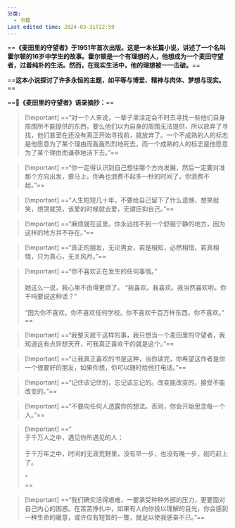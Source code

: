 ```yaml
---
分类:
  - 书籍
Last edited time: 2024-03-31T22:59
---
```

==**《麦田里的守望者》于1951年首次出版。这是一本长篇小说，讲述了一个名叫霍尔顿的16岁中学生的故事。霍尔顿是一个有理想的人，他想成为一个麦田守望者，过着纯朴的生活。然而，在现实生活中，他的理想被一一击破。**==

==**这本小说探讨了许多永恒的主题，如平等与博爱、精神与肉体、梦想与现实。**==

==**📖《麦田里的守望者》语录摘抄：**==

  

> [!important] ==“对一个人来说，一辈子里注定会不时去寻找一些他们自身周围所不能提供的东西，要么他们以为自身的周围无法提供，所以放弃了寻找，他们甚至在还没有真正开始寻找前，就放弃了。一个不成熟的人的标志是他愿意为了某个理由而轰轰烈烈地死去，而一个成熟的人的标志是他愿意为了某个理由而谦恭地活下去。”==

> [!important] ==“你一定得认识到自己想往哪个方向发展，然后一定要对准那个方向出发，要马上。你再也浪费不起多一秒的时间了，你浪费不起。”==

> [!important] ==“人生短短几十年，不要给自己留下了什么遗憾，想笑就笑，想哭就哭，该爱的时候就去爱，无谓压抑自己。”==

> [!important] ==“麻烦就在这里。你永远找不到一个舒服宁静的地方，因为这样的地方并不存在。”==

> [!important] ==“真正的朋友，无论男女，若是相知，必然相惜，若真相惜，只为真心，无关风月。”==

> [!important] ==“你不喜欢正在发生的任何事情。”<br><br> 她这么一说，我心里不由得更烦了。 “我喜欢。我喜欢。我当然喜欢啦。你干吗要说这种话？” <br><br>“因为你不喜欢。你不喜欢任何学校。你不喜欢千百万样东西。你不喜欢。”<br>==

> [!important] ==“我整天就干这样的事，我只想当一个麦田里的守望者，我知道这有点异想天开，可我真正喜欢干的就是这个。”==

> [!important] ==“让我真正喜欢的书是这种，当你读完，你希望这作者是你一个很要好的朋友，如果你想，你可以随时给他打电话。”==

> [!important] ==“记住该记住的，忘记该忘记的。改变能改变的，接受不能改变的。”==

> [!important] ==“不要向任何人透露你的想法。否则，你会开始思念每一个人。”==

> [!important] ==“<br>于千万人之中，遇见你所遇见的人；<br><br>于千万年之中，时间的无涯荒野里，没有早一步，也没有晚一步，刚巧赶上了。<br><br>”<br>==

> [!important] ==“我们确实活得艰难，一要承受种种外部的压力，更要面对自己内心的困惑。在苦苦挣扎中，如果有人向你投以理解的目光，你会感到一种生命的暖意，或许仅有短暂的一瞥，就足以使我感奋不已。”==